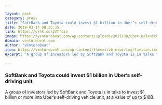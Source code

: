 ```yaml
---

layout: post
category: press
title: "SoftBank and Toyota could invest $1 billion in Uber’s self-driving unit"
date: 2019-03-14 08:36:35
link: https://vrhk.co/2VTfsza
image: https://venturebeat.com/wp-content/uploads/2017/08/uber-kalanick.jpg?w=1200&strip=all
domain: venturebeat.com
author: "VentureBeat"
icon: https://venturebeat.com/wp-content/themes/vb-news/img/favicon.ico
excerpt: "A group of investors led by SoftBank and Toyota is in talks to invest $1 billion or more into Uber’s self-driving vehicle unit, at a value of up to $10B."

---
```


### SoftBank and Toyota could invest $1 billion in Uber’s self-driving unit

A group of investors led by SoftBank and Toyota is in talks to invest $1 billion or more into Uber’s self-driving vehicle unit, at a value of up to $10B.
